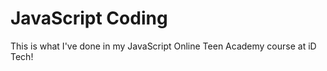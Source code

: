 # JavaScript Coding

This is what I've done in my JavaScript Online Teen Academy course at iD Tech!
